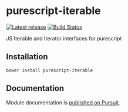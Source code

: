 # purescript-iterable

[![Latest release](http://img.shields.io/github/release/Risto-Stevcev/purescript-iterable.svg)](https://github.com/Risto-Stevcev/purescript-iterable/releases)
[![Build Status](https://travis-ci.org/Risto-Stevcev/purescript-iterable.svg?branch=master)](https://travis-ci.org/Risto-Stevcev/purescript-iterable)

JS Iterable and Iterator interfaces for purescript

## Installation

```
bower install purescript-iterable
```

## Documentation

Module documentation is [published on Pursuit](http://pursuit.purescript.org/packages/purescript-iterable).
